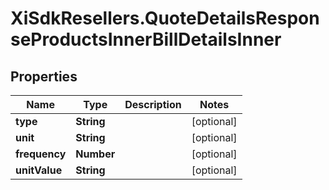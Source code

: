 # XiSdkResellers.QuoteDetailsResponseProductsInnerBillDetailsInner

## Properties

Name | Type | Description | Notes
------------ | ------------- | ------------- | -------------
**type** | **String** |  | [optional] 
**unit** | **String** |  | [optional] 
**frequency** | **Number** |  | [optional] 
**unitValue** | **String** |  | [optional] 



